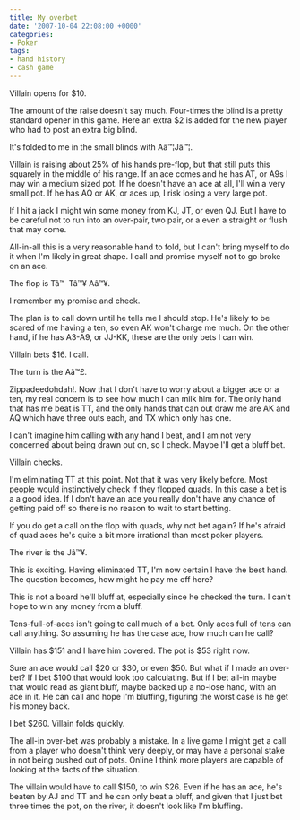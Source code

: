 ```yaml
---
title: My overbet
date: '2007-10-04 22:08:00 +0000'
categories:
- Poker
tags:
- hand history
- cash game
---
```

<p>Villain opens for $10.</p>
<p>The amount of the raise doesn't say much. Four-times the blind is a pretty standard opener in this game. Here an extra $2 is added for the new player who had to post an extra big blind.</p>
<p>It's folded to me in the small blinds with A&acirc;&trade;&brvbar;J&acirc;&trade;&brvbar;.</p>
<p>Villain is raising about 25% of his hands pre-flop, but that still puts this squarely in the middle of his range. If an ace comes and he has AT, or A9s I may win a medium sized pot. If he doesn't have an ace at all, I'll win a very small pot. If he has AQ or AK, or aces up, I risk losing a very large pot.</p>
<p>If I hit a jack I might win some money from KJ, JT, or even QJ. But I have to be careful not to run into an over-pair, two pair, or a even a straight or flush that may come.</p>
<p>All-in-all this is a very reasonable hand to fold, but I can't bring myself to do it when I'm likely in great shape. I call and promise myself not to go broke on an ace.</p>
<p>The flop is T&acirc;&trade;&nbsp; T&acirc;&trade;&yen; A&acirc;&trade;&yen;.</p>
<p>I remember my promise and check.</p>
<p>The plan is to call down until he tells me I should stop. He's likely to be scared of me having a ten, so even AK won't charge me much. On the other hand, if he has A3-A9, or JJ-KK, these are the only bets I can win.</p>
<p>Villain bets $16. I call.</p>
<p>The turn is the A&acirc;&trade;&pound;.</p>
<p>Zippadeedohdah!. Now that I don't have to worry about a bigger ace or a ten, my real concern is to see how much I can milk him for. The only hand that has me beat is TT, and the only hands that can out draw me are AK and AQ which have three outs each, and TX which only has one.</p>
<p>I can't imagine him calling with any hand I beat, and I am not very concerned about being drawn out on, so I check. Maybe I'll get a bluff bet.</p>
<p>Villain checks.</p>
<p>I'm eliminating TT at this point. Not that it was very likely before. Most people would instinctively check if they flopped quads. In this case a bet is a a good idea. If I don't have an ace you really don't have any chance of getting paid off so there is no reason to wait to start betting.</p>
<p>If you do get a call on the flop with quads, why not bet again? If he's afraid of quad aces he's quite a bit more irrational than most poker players.</p>
<p>The river is the J&acirc;&trade;&yen;.</p>
<p>This is exciting. Having eliminated TT, I'm now certain I have the best hand. The question becomes, how might he pay me off here?</p>
<p>This is not a board he'll bluff at, especially since he checked the turn. I can't hope to win any money from a bluff.</p>
<p>Tens-full-of-aces isn't going to call much of a bet. Only aces full of tens can call anything. So assuming he has the case ace, how much can he call?</p>
<p>Villain has $151 and I have him covered. The pot is $53 right now.</p>
<p>Sure an ace would call $20 or $30, or even $50. But what if I made an over-bet? If I bet $100 that would look too calculating. But if I bet all-in maybe that would read as giant bluff, maybe backed up a no-lose hand, with an ace in it. He can call and hope I'm bluffing, figuring the worst case is he get his money back.</p>
<p>I bet $260. Villain folds quickly.</p>
<p>The all-in over-bet was probably a mistake. In a live game I might get a call from a player who doesn't think very deeply, or may have a personal stake in not being pushed out of pots. Online I think more players are capable of looking at the facts of the situation.</p>
<p>The villain would have to call $150, to win $26. Even if he has an ace, he's beaten by AJ and TT and he can only beat a bluff, and given that I just bet three times the pot, on the river, it doesn't look like I'm bluffing.</p>
